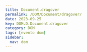 ```yaml
---
title: Document.dragover
permalink: /DOM/Document/dragover/
date: 2023-09-25
key: DOM.D.Document.dragover
category: DOM
tags: [evento dom]
sidebar:
  nav: dom
---
```

